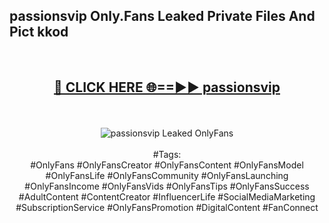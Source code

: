<h2>passionsvip Only.Fans Leaked Private Files And Pict kkod</h2>
<br>
<div align="center">
<h2><a href="https://mediafiles.top/passionsvip" rel="nofollow">🔴 CLICK HERE 🌐==►► passionsvip</a></h2>
<br>
<br>
<a href="https://mediafiles.top/passionsvip" rel="nofollow" data-target="animated-image.originalLink"><img src="https://i.ibb.co.com/WyWwxjT/player-gif2.gif" alt="passionsvip Leaked OnlyFans" style="max-width: 100%; display: inline-block;" data-target="animated-image.originalImage"></a>
<br><br>
#Tags:
<br>
#OnlyFans #OnlyFansCreator #OnlyFansContent #OnlyFansModel #OnlyFansLife #OnlyFansCommunity #OnlyFansLaunching #OnlyFansIncome #OnlyFansVids #OnlyFansTips #OnlyFansSuccess #AdultContent #ContentCreator #InfluencerLife #SocialMediaMarketing #SubscriptionService #OnlyFansPromotion #DigitalContent #FanConnect
</div>
<br>